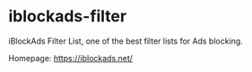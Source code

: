 # iblockads-filter
iBlockAds Filter List, one of the best filter lists for Ads blocking.

Homepage: https://iblockads.net/
